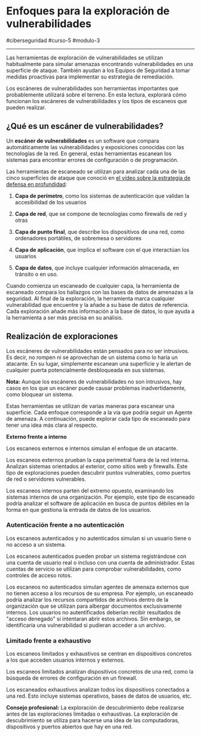 # Enfoques para la exploración de vulnerabilidades
#ciberseguridad #curso-5 #modulo-3 

---
Las herramientas de exploración de vulnerabilidades se utilizan habitualmente para simular amenazas encontrando vulnerabilidades en una superficie de ataque. También ayudan a los Equipos de Seguridad a tomar medidas proactivas para implementar su estrategia de remediación.

Los escáneres de vulnerabilidades son herramientas importantes que probablemente utilizará sobre el terreno. En esta lectura, explorará cómo funcionan los escáneres de vulnerabilidades y los tipos de escaneos que pueden realizar.
## ¿Qué es un escáner de vulnerabilidades?

Un **escáner de vulnerabilidades** es un software que compara automáticamente las vulnerabilidades y exposiciones conocidas con las tecnologías de la red. En general, estas herramientas escanean los sistemas para encontrar errores de configuración o de programación.

Las herramientas de escaneado se utilizan para analizar cada una de las cinco superficies de ataque que conoció en [el vídeo sobre la estrategia de defensa en profundidad](https://www.coursera.org/learn/assets-threats-and-vulnerabilities/lecture/IdvXj/defense-in-depth-strategy):

1. **Capa de perímetro**, como los sistemas de autenticación que validan la accesibilidad de los usuarios

2. **Capa de red**, que se compone de tecnologías como firewalls de red y otras

3. **Capa de punto final**, que describe los dispositivos de una red, como ordenadores portátiles, de sobremesa o servidores

4. **Capa de aplicación**, que implica el software con el que interactúan los usuarios

5. **Capa de datos**, que incluye cualquier información almacenada, en tránsito o en uso.

Cuando comienza un escaneado de cualquier capa, la herramienta de escaneado compara los hallazgos con las bases de datos de amenazas a la seguridad. Al final de la exploración, la herramienta marca cualquier vulnerabilidad que encuentre y la añade a su base de datos de referencia. Cada exploración añade más información a la base de datos, lo que ayuda a la herramienta a ser más precisa en su análisis.
## Realización de exploraciones

Los escáneres de vulnerabilidades están pensados para no ser intrusivos. Es decir, no rompen ni se aprovechan de un sistema como lo haría un atacante. En su lugar, simplemente escanean una superficie y le alertan de cualquier puerta potencialmente desbloqueada en sus sistemas.

**Nota:** Aunque los escáneres de vulnerabilidades no son intrusivos, hay casos en los que un escáner puede causar problemas inadvertidamente, como bloquear un sistema.

Estas herramientas se utilizan de varias maneras para escanear una superficie. Cada enfoque corresponde a la vía que podría seguir un Agente de amenaza. A continuación, puede explorar cada tipo de escaneado para tener una idea más clara al respecto.

**Externo frente a interno**

Los escaneos externos e internos simulan el enfoque de un atacante.

Los escaneos externos prueban la capa perimetral fuera de la red interna. Analizan sistemas orientados al exterior, como sitios web y firewalls. Este tipo de exploraciones pueden descubrir puntos vulnerables, como puertos de red o servidores vulnerables.

Los escaneos internos parten del extremo opuesto, examinando los sistemas internos de una organización. Por ejemplo, este tipo de escaneado podría analizar el software de aplicación en busca de puntos débiles en la forma en que gestiona la entrada de datos de los usuarios.

### **Autenticación frente a no autenticación**

Los escaneos autenticados y no autenticados simulan si un usuario tiene o no acceso a un sistema.

Los escaneos autenticados pueden probar un sistema registrándose con una cuenta de usuario real o incluso con una cuenta de administrador. Estas cuentas de servicio se utilizan para comprobar vulnerabilidades, como controles de acceso rotos.

Los escaneos no autenticados simulan agentes de amenaza externos que no tienen acceso a los recursos de su empresa. Por ejemplo, un escaneado podría analizar los recursos compartidos de archivos dentro de la organización que se utilizan para albergar documentos exclusivamente internos. Los usuarios no autentificados deberían recibir resultados de "acceso denegado" si intentaran abrir estos archivos. Sin embargo, se identificaría una vulnerabilidad si pudieran acceder a un archivo.

### **Limitado frente a exhaustivo**

Los escaneos limitados y exhaustivos se centran en dispositivos concretos a los que acceden usuarios internos y externos.

Los escaneos limitados analizan dispositivos concretos de una red, como la búsqueda de errores de configuración en un firewall.

Los escaneados exhaustivos analizan todos los dispositivos conectados a una red. Esto incluye sistemas operativos, bases de datos de usuarios, etc.

**Consejo profesional:** La exploración de descubrimiento debe realizarse antes de las exploraciones limitadas o exhaustivas. La exploración de descubrimiento se utiliza para hacerse una idea de las computadoras, dispositivos y puertos abiertos que hay en una red.